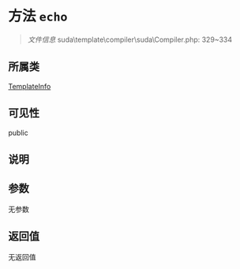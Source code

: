 # 方法 `echo`

> *文件信息* suda\template\compiler\suda\Compiler.php: 329~334

## 所属类 

[TemplateInfo](../TemplateInfo.md)

## 可见性

public

## 说明



## 参数


无参数


## 返回值

无返回值
